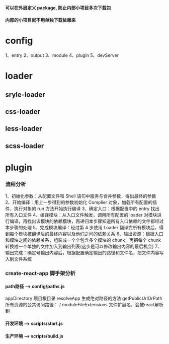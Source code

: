 #### 可以在外层定义 package, 防止内部小项目多次下载包

#### 内部的小项目就不用单独下载依赖来

# config

1、entry
2、output
3、module
4、plugin
5、devServer

# loader

## sryle-loader

## css-loader

## less-loader

## scss-loader

# plugin

### 流程分析

1、初始化参数：从配置文件和 Shell 语句中服务与合并参数，得出最终的参数
2、开始编译：用上一步得到的参数初始化 Complier 对象，加载所有配置的插件，执行对象的 run 方法开始执行编译
3、确定入口：根据配置中的 entry 找出所有入口文件
4、编译模块：从入口文件触发，调用所有配置的 loader 对模块进行编译，再找出该模块的依赖模块，再递归本步骤知道所有入口依赖的文件都经过本步骤的处理
5、完成模块编译：经过第 4 步使用 Loader 翻译完所有模块后，得到每个模块被翻译后的最终内容以及他们之间的依赖关系
6、输出资源：根据入口和模块之间的依赖关系，组装成一个个包含多个模块的 chunk，再把每个 chunk 转换成一个单独的文件加入到输出列表(这步是可以修改输出内容的最后机会)
7、输出完成：确定号输出内容后，根据配置确定输出的路径和文件名，把文件内容写入到文件系统

### create-react-app 脚手架分析

#### path路径  --> config/paths.js
 appDirectory 项目根目录
 resolveApp   生成绝对路径的方法
 getPublicUrlOrPath  所有资源的公共访问路径： /
 moduleFileExtensions 文件扩展名，会被react解析到
 

#### 开发环境 --> scripts/start.js


#### 生产环境 --> scripts/build.js


